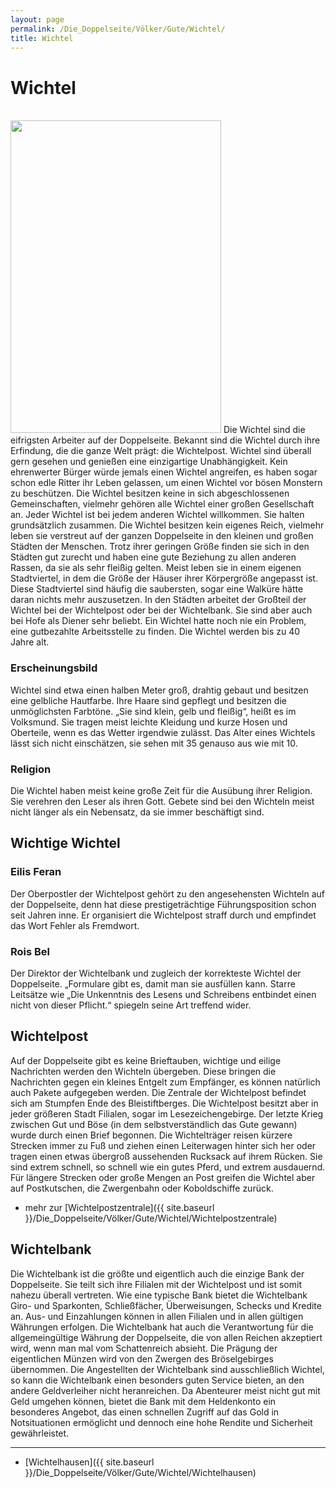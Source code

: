 ```yaml
---
layout: page
permalink: /Die_Doppelseite/Völker/Gute/Wichtel/
title: Wichtel
---
```


# Wichtel

<br/>
<img alt="" height="500" src="{{ site.baseurl }}/assets/images/rassen/wichtel.jpg" width="337" />
Die Wichtel sind die eifrigsten Arbeiter auf der Doppelseite. Bekannt sind die Wichtel durch ihre Erfindung, die die ganze Welt prägt: die Wichtelpost. Wichtel sind überall gern gesehen und genießen eine einzigartige Unabhängigkeit. Kein ehrenwerter Bürger würde jemals einen Wichtel angreifen, es haben sogar schon edle Ritter ihr Leben gelassen, um einen Wichtel vor bösen Monstern zu beschützen. Die Wichtel besitzen keine in sich abgeschlossenen Gemeinschaften, vielmehr gehören alle Wichtel einer großen Gesellschaft an. Jeder Wichtel ist bei jedem anderen Wichtel willkommen. Sie halten grundsätzlich zusammen. Die Wichtel besitzen kein eigenes Reich, vielmehr leben sie verstreut auf der ganzen Doppelseite in den kleinen und großen Städten der Menschen. Trotz ihrer geringen Größe finden sie sich in den Städten gut zurecht und haben eine gute Beziehung zu allen anderen Rassen, da sie als sehr fleißig gelten. Meist leben sie in einem eigenen Stadtviertel, in dem die Größe der Häuser ihrer Körpergröße angepasst ist. Diese Stadtviertel sind häufig die saubersten, sogar eine Walküre hätte daran nichts mehr auszusetzen. In den Städten arbeitet der Großteil der Wichtel bei der Wichtelpost oder bei der Wichtelbank. Sie sind aber auch bei Hofe als Diener sehr beliebt. Ein Wichtel hatte noch nie ein Problem, eine gutbezahlte Arbeitsstelle zu finden. Die Wichtel werden bis zu 40 Jahre alt.

### Erscheinungsbild

Wichtel sind etwa einen halben Meter groß, drahtig gebaut und besitzen eine gelbliche Hautfarbe. Ihre Haare sind gepflegt und besitzen die unmöglichsten Farbtöne. &bdquo;Sie sind klein, gelb und fleißig&ldquo;, heißt es im Volksmund. Sie tragen meist leichte Kleidung und kurze Hosen und Oberteile, wenn es das Wetter irgendwie zulässt. Das Alter eines Wichtels lässt sich nicht einschätzen, sie sehen mit 35 genauso aus wie mit 10.

### Religion

Die Wichtel haben meist keine große Zeit für die Ausübung ihrer Religion. Sie verehren den Leser als ihren Gott. Gebete sind bei den Wichteln meist nicht länger als ein Nebensatz, da sie immer beschäftigt sind.

## Wichtige Wichtel

### Eilis Feran

Der Oberpostler der Wichtelpost gehört zu den angesehensten Wichteln auf der Doppelseite, denn hat diese prestigeträchtige Führungsposition schon seit Jahren inne. Er organisiert die Wichtelpost straff durch und empfindet das Wort Fehler als Fremdwort.

### Rois Bel

Der Direktor der Wichtelbank und zugleich der korrekteste Wichtel der Doppelseite. &bdquo;Formulare gibt es, damit man sie ausfüllen kann. Starre Leitsätze wie &bdquo;Die Unkenntnis des Lesens und Schreibens entbindet einen nicht von dieser Pflicht.&ldquo; spiegeln seine Art treffend wider.

## Wichtelpost

Auf der Doppelseite gibt es keine Brieftauben, wichtige und eilige Nachrichten werden den Wichteln übergeben. Diese bringen die Nachrichten gegen ein kleines Entgelt zum Empfänger, es können natürlich auch Pakete aufgegeben werden. Die Zentrale der Wichtelpost befindet sich am Stumpfen Ende des Bleistiftberges. Die Wichtelpost besitzt aber in jeder größeren Stadt Filialen, sogar im Lesezeichengebirge. Der letzte Krieg zwischen Gut und Böse (in dem selbstverständlich das Gute gewann) wurde durch einen Brief begonnen. Die Wichtelträger reisen kürzere Strecken immer zu Fuß und ziehen einen Leiterwagen hinter sich her oder tragen einen etwas übergroß aussehenden Rucksack auf ihrem Rücken. Sie sind extrem schnell, so schnell wie ein gutes Pferd, und extrem ausdauernd. Für längere Strecken oder große Mengen an Post greifen die Wichtel aber auf Postkutschen, die Zwergenbahn oder Koboldschiffe zurück.

- mehr zur [Wichtelpostzentrale]({{ site.baseurl }}/Die_Doppelseite/Völker/Gute/Wichtel/Wichtelpostzentrale)

## Wichtelbank

Die Wichtelbank ist die größte und eigentlich auch die einzige Bank der Doppelseite. Sie teilt sich ihre Filialen mit der Wichtelpost und ist somit nahezu überall vertreten. Wie eine typische Bank bietet die Wichtelbank Giro- und Sparkonten, Schließfächer, Überweisungen, Schecks und Kredite an. Aus- und Einzahlungen können in allen Filialen und in allen gültigen Währungen erfolgen. Die Wichtelbank hat auch die Verantwortung für die allgemeingültige Währung der Doppelseite, die von allen Reichen akzeptiert wird, wenn man mal vom Schattenreich absieht. Die Prägung der eigentlichen Münzen wird von den Zwergen des Bröselgebirges übernommen. Die Angestellten der Wichtelbank sind ausschließlich Wichtel, so kann die Wichtelbank einen besonders guten Service bieten, an den andere Geldverleiher nicht heranreichen. Da Abenteurer meist nicht gut mit Geld umgehen können, bietet die Bank mit dem Heldenkonto ein besonderes Angebot, das einen schnellen Zugriff auf das Gold in Notsituationen ermöglicht und dennoch eine hohe Rendite und Sicherheit gewährleistet.


***
- [Wichtelhausen]({{ site.baseurl }}/Die_Doppelseite/Völker/Gute/Wichtel/Wichtelhausen)

